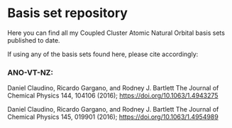 # Basis set repository
Here you can find all my Coupled Cluster Atomic Natural Orbital basis sets published to date.

If using any of the basis sets found here, please cite accordingly:

### ANO-VT-NZ: 
Daniel Claudino, Ricardo Gargano, and Rodney J. Bartlett
The Journal of Chemical Physics 144, 104106 (2016); https://doi.org/10.1063/1.4943275

Daniel Claudino, Ricardo Gargano, and Rodney J. Bartlett
The Journal of Chemical Physics 145, 019901 (2016); https://doi.org/10.1063/1.4954989
